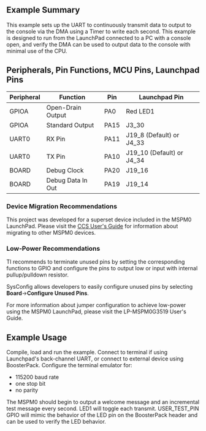 ## Example Summary

This example sets up the UART to continuously transmit data to output to the console via the DMA
using a Timer to write each second. This example is designed to run from the LaunchPad connected
to a PC with a console open, and verify the DMA can be used to output data to the console with
minimal use of the CPU.

## Peripherals, Pin Functions, MCU Pins, Launchpad Pins
| Peripheral | Function | Pin | Launchpad Pin |
| --- | --- | --- | --- |
| GPIOA | Open-Drain Output | PA0 | Red LED1 |
| GPIOA | Standard Output | PA15 | J3_30 |
| UART0 | RX Pin | PA11 | J19_8 (Default) or J4_33 |
| UART0 | TX Pin | PA10 | J19_10 (Default) or J4_34 |
| BOARD | Debug Clock | PA20 | J19_16 |
| BOARD | Debug Data In Out | PA19 | J19_14 |

### Device Migration Recommendations
This project was developed for a superset device included in the MSPM0 LaunchPad. Please
visit the [CCS User's Guide](https://software-dl.ti.com/msp430/esd/MSPM0-SDK/latest/docs/english/tools/ccs_ide_guide/doc_guide/doc_guide-srcs/ccs_ide_guide.html#sysconfig-project-migration)
for information about migrating to other MSPM0 devices.

### Low-Power Recommendations
TI recommends to terminate unused pins by setting the corresponding functions to
GPIO and configure the pins to output low or input with internal
pullup/pulldown resistor.

SysConfig allows developers to easily configure unused pins by selecting **Board**→**Configure Unused Pins**.

For more information about jumper configuration to achieve low-power using the
MSPM0 LaunchPad, please visit the LP-MSPM0G3519 User's Guide.

## Example Usage
Compile, load and run the example.
Connect to terminal if using Launchpad's back-channel UART, or connect to
external device using BoosterPack.
Configure the terminal emulator for:
- 115200 baud rate
- one stop bit
- no parity

The MSPM0 should begin to output a welcome message and an incremental test message every second. LED1 will toggle each transmit.
USER_TEST_PIN GPIO will mimic the behavior of the LED pin on the BoosterPack header and can be used to verify the LED behavior.
